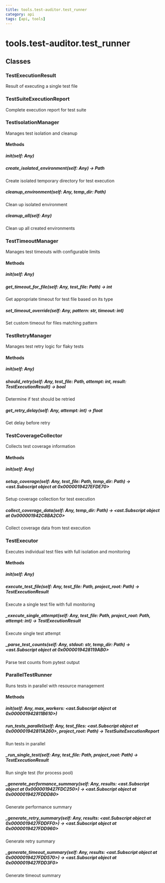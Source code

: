 ```yaml
---
title: tools.test-auditor.test_runner
category: api
tags: [api, tools]
---
```


# tools.test-auditor.test_runner



## Classes

### TestExecutionResult

Result of executing a single test file

### TestSuiteExecutionReport

Complete execution report for test suite

### TestIsolationManager

Manages test isolation and cleanup

#### Methods

##### __init__(self: Any)



##### create_isolated_environment(self: Any) -> Path

Create isolated temporary directory for test execution

##### cleanup_environment(self: Any, temp_dir: Path)

Clean up isolated environment

##### cleanup_all(self: Any)

Clean up all created environments

### TestTimeoutManager

Manages test timeouts with configurable limits

#### Methods

##### __init__(self: Any)



##### get_timeout_for_file(self: Any, test_file: Path) -> int

Get appropriate timeout for test file based on its type

##### set_timeout_override(self: Any, pattern: str, timeout: int)

Set custom timeout for files matching pattern

### TestRetryManager

Manages test retry logic for flaky tests

#### Methods

##### __init__(self: Any)



##### should_retry(self: Any, test_file: Path, attempt: int, result: TestExecutionResult) -> bool

Determine if test should be retried

##### get_retry_delay(self: Any, attempt: int) -> float

Get delay before retry

### TestCoverageCollector

Collects test coverage information

#### Methods

##### __init__(self: Any)



##### setup_coverage(self: Any, test_file: Path, temp_dir: Path) -> <ast.Subscript object at 0x0000019427EFDE70>

Setup coverage collection for test execution

##### collect_coverage_data(self: Any, temp_dir: Path) -> <ast.Subscript object at 0x000001942C8BA2C0>

Collect coverage data from test execution

### TestExecutor

Executes individual test files with full isolation and monitoring

#### Methods

##### __init__(self: Any)



##### execute_test_file(self: Any, test_file: Path, project_root: Path) -> TestExecutionResult

Execute a single test file with full monitoring

##### _execute_single_attempt(self: Any, test_file: Path, project_root: Path, attempt: int) -> TestExecutionResult

Execute single test attempt

##### _parse_test_counts(self: Any, stdout: str, temp_dir: Path) -> <ast.Subscript object at 0x0000019428119AB0>

Parse test counts from pytest output

### ParallelTestRunner

Runs tests in parallel with resource management

#### Methods

##### __init__(self: Any, max_workers: <ast.Subscript object at 0x000001942811B610>)



##### run_tests_parallel(self: Any, test_files: <ast.Subscript object at 0x000001942811A260>, project_root: Path) -> TestSuiteExecutionReport

Run tests in parallel

##### _run_single_test(self: Any, test_file: Path, project_root: Path) -> TestExecutionResult

Run single test (for process pool)

##### _generate_performance_summary(self: Any, results: <ast.Subscript object at 0x0000019427FDC250>) -> <ast.Subscript object at 0x0000019427FDDD80>

Generate performance summary

##### _generate_retry_summary(self: Any, results: <ast.Subscript object at 0x0000019427FDDFF0>) -> <ast.Subscript object at 0x0000019427FDD960>

Generate retry summary

##### _generate_timeout_summary(self: Any, results: <ast.Subscript object at 0x0000019427FDD570>) -> <ast.Subscript object at 0x0000019427FDD3F0>

Generate timeout summary

